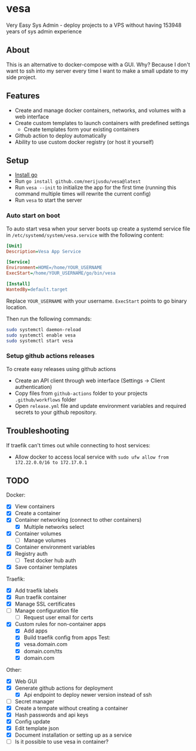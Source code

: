 # vesa
Very Easy Sys Admin - deploy projects to a VPS without having 153948 years of sys admin experience

## About
This is an alternative to docker-compose with a GUI. Why? Because I don't want to ssh into my server every time I want to make a small update to my side project.

## Features
- Create and manage docker containers, networks, and volumes with a web interface
- Create custom templates to launch containers with predefined settings
  - Create templates form your existing containers
- Github action to deploy automatically
- Ability to use custom docker registry (or host it yourself)

## Setup

- [Install go](https://go.dev/doc/install)
- Run `go install github.com/nerijusdu/vesa@latest`
- Run `vesa --init` to initialize the app for the first time (running this command multiple times will rewrite the current config)
- Run `vesa` to start the server

### Auto start on boot
To auto start vesa when your server boots up create a systemd service file in `/etc/systemd/system/vesa.service` with the following content:
```ini
[Unit]
Description=Vesa App Service

[Service]
Environment=HOME=/home/YOUR_USERNAME
ExecStart=/home/YOUR_USERNAME/go/bin/vesa

[Install]
WantedBy=default.target
```

Replace `YOUR_USERNAME` with your username. `ExecStart` points to go binary location.

Then run the following commands:
```bash
sudo systemctl daemon-reload
sudo systemctl enable vesa
sudo systemctl start vesa
```

### Setup github actions releases
To create easy releases using github actions
- Create an API client through web interface (Settings -> Client authentication)
- Copy files from `github-actions` folder to your projects `.github/workflows` folder
- Open `release.yml` file and update environment variables and required secrets to your github repository.

## Troubleshooting

If traefik can't times out while connecting to host services:
- Allow docker to access local service with `sudo ufw allow from 172.22.0.0/16 to 172.17.0.1`

## TODO

Docker:
- [X] View containers
- [X] Create a container
- [X] Container networking (connect to other containers)
  - [X] Multiple networks select
- [X] Container volumes
  - [ ] Manage volumes
- [X] Container environment variables
- [X] Registry auth
  - [ ] Test docker hub auth
- [X] Save container templates

Traefik:
- [X] Add traefik labels
- [X] Run traefik container
- [X] Manage SSL certificates
- [ ] Manage configuration file
  - [ ] Request user email for certs
- [X] Custom rules for non-container apps
  - [X] Add apps
  - [X] Build traefik config from apps
  Test:
  - [X] vesa.domain.com
  - [X] domain.com/tts
  - [X] domain.com

Other:
- [X] Web GUI
- [X] Generate github actions for deployment
  - [X] Api endpoint to deploy newer version instead of ssh
- [ ] Secret manager
- [X] Create a tempate without creating a container
- [X] Hash passwords and api keys
- [X] Config update
- [X] Edit template json
- [X] Document installation or setting up as a service
- [ ] Is it possible to use vesa in container?
